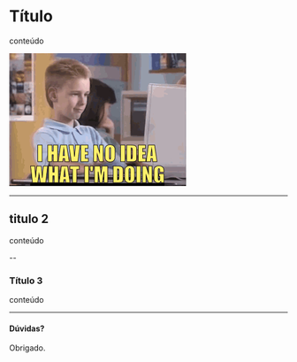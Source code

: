 <!-- 
Título:

Descrição:

Ideias:
- ...

-->

# Título

conteúdo

![](../images/i-have-no-idea.gif)


---

## titulo 2

conteúdo

--

### Título 3

conteúdo

---

#### Dúvidas?

Obrigado.
